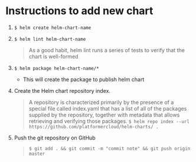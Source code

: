 # Instructions to add new chart

1. `$ helm create helm-chart-name`

2. `$ helm lint helm-chart-name`
    > As a good habit, helm lint runs a series of tests to verify that the chart is well-formed

3. `$ helm package helm-chart-name/*`
    - This will create the package to publish helm chart

4. Create the Helm chart repository index.
    > A repository is characterized primarily by the presence of a special file called index.yaml that has a list of all of the packages supplied by the repository, together with metadata that allows retrieving and verifying those packages.
    > `$ helm repo index --url https://github.com/platformercloud/helm-charts/ .`

5. Push the git repository on GitHub
    > `$ git add . && git commit -m "commit note" && git push origin master`